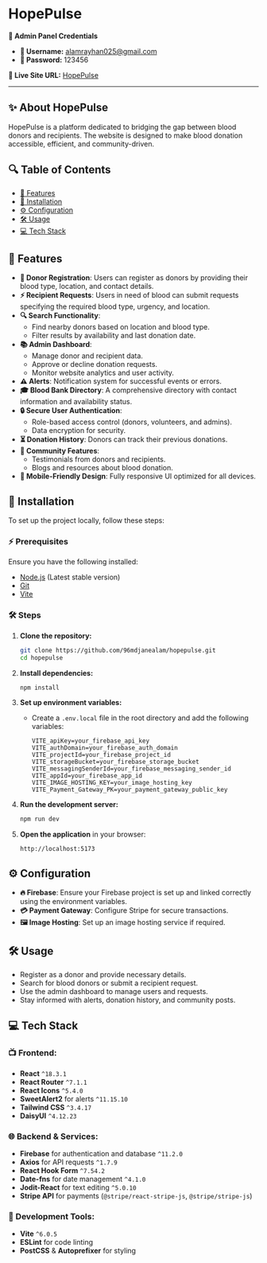# HopePulse

**🔐 Admin Panel Credentials**  
- **👤 Username:** alamrayhan025@gmail.com  
- **🔑 Password:** 123456  

**🔗 Live Site URL:** [HopePulse](https://hopepulse-90981.web.app/)  

---

## ✨ About HopePulse  
HopePulse is a platform dedicated to bridging the gap between blood donors and recipients. The website is designed to make blood donation accessible, efficient, and community-driven.

## 🔍 Table of Contents

- [🌟 Features](#-features)
- [📝 Installation](#-installation)
- [⚙️ Configuration](#-configuration)
- [🛠️ Usage](#-usage)
- [💻 Tech Stack](#-tech-stack)

## 🌟 Features  

- **👤 Donor Registration**: Users can register as donors by providing their blood type, location, and contact details.
- **⚡ Recipient Requests**: Users in need of blood can submit requests specifying the required blood type, urgency, and location.
- **🔍 Search Functionality**:
  - Find nearby donors based on location and blood type.
  - Filter results by availability and last donation date.
- **📚 Admin Dashboard**:
  - Manage donor and recipient data.
  - Approve or decline donation requests.
  - Monitor website analytics and user activity.
- **⚠ Alerts**: Notification system for successful events or errors.
- **🎓 Blood Bank Directory**: A comprehensive directory with contact information and availability status.
- **🔒 Secure User Authentication**:
  - Role-based access control (donors, volunteers, and admins).
  - Data encryption for security.
- **⏳ Donation History**: Donors can track their previous donations.
- **🌟 Community Features**:
  - Testimonials from donors and recipients.
  - Blogs and resources about blood donation.
- **📱 Mobile-Friendly Design**: Fully responsive UI optimized for all devices.

## 📝 Installation  

To set up the project locally, follow these steps:

### ⚡ Prerequisites  

Ensure you have the following installed:

- [Node.js](https://nodejs.org/) (Latest stable version)
- [Git](https://git-scm.com/)
- [Vite](https://vitejs.dev/)

### 🛠️ Steps  

1. **Clone the repository:**
   ```sh
   git clone https://github.com/96mdjanealam/hopepulse.git
   cd hopepulse
   ```

2. **Install dependencies:**
   ```sh
   npm install
   ```

3. **Set up environment variables:**
   - Create a `.env.local` file in the root directory and add the following variables:
     ```env
     VITE_apiKey=your_firebase_api_key
     VITE_authDomain=your_firebase_auth_domain
     VITE_projectId=your_firebase_project_id
     VITE_storageBucket=your_firebase_storage_bucket
     VITE_messagingSenderId=your_firebase_messaging_sender_id
     VITE_appId=your_firebase_app_id
     VITE_IMAGE_HOSTING_KEY=your_image_hosting_key
     VITE_Payment_Gateway_PK=your_payment_gateway_public_key
     ```

4. **Run the development server:**
   ```sh
   npm run dev
   ```

5. **Open the application** in your browser:
   ```
   http://localhost:5173
   ```

## ⚙️ Configuration  

- **🔥 Firebase**: Ensure your Firebase project is set up and linked correctly using the environment variables.
- **💳 Payment Gateway**: Configure Stripe for secure transactions.
- **🖼️ Image Hosting**: Set up an image hosting service if required.

## 🛠️ Usage  

- Register as a donor and provide necessary details.
- Search for blood donors or submit a recipient request.
- Use the admin dashboard to manage users and requests.
- Stay informed with alerts, donation history, and community posts.

## 💻 Tech Stack  

### 📺 Frontend:
- **React** `^18.3.1`
- **React Router** `^7.1.1`
- **React Icons** `^5.4.0`
- **SweetAlert2** for alerts `^11.15.10`
- **Tailwind CSS** `^3.4.17`
- **DaisyUI** `^4.12.23`

### 🌐 Backend & Services:
- **Firebase** for authentication and database `^11.2.0`
- **Axios** for API requests `^1.7.9`
- **React Hook Form** `^7.54.2`
- **Date-fns** for date management `^4.1.0`
- **Jodit-React** for text editing `^5.0.10`
- **Stripe API** for payments (`@stripe/react-stripe-js`, `@stripe/stripe-js`)

### 🔧 Development Tools:
- **Vite** `^6.0.5`
- **ESLint** for code linting
- **PostCSS** & **Autoprefixer** for styling
